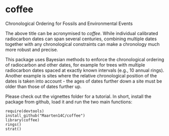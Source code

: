 # coffee
Chronological Ordering for Fossils and Environmental Events

The above title can be acronymised to *coffee*. While individual calibrated radiocarbon dates can span several centuries, combining multiple dates together with any chronological constraints can make a chronology much more robust and precise.

This package uses Bayesian methods to enforce the chronological ordering of radiocarbon and other dates, 
for example for trees with multiple radiocarbon dates spaced at exactly known intervals (e.g., 10 annual rings). 
Another example is sites where the relative chronological position of the dates is taken into account - 
the ages of dates further down a site must be older than those of dates further up.

Please check out the vignettes folder for a tutorial. In short, install the package from github, load it and run the two main functions:

```{r, eval=FALSE}
require(devtools)
install_github("Maarten14C/coffee")
library(coffee)
rings()
strat()
```
